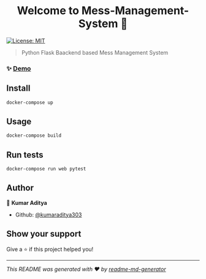 <h1 align="center">Welcome to Mess-Management-System 👋</h1>
<p>
  <a href="#" target="_blank">
    <img alt="License: MIT" src="https://img.shields.io/badge/License-MIT-yellow.svg" />
  </a>
</p>

> Python Flask Baackend based Mess Management System

### ✨ [Demo](https://messmanagementsystem.herokuapp.com)

## Install

```sh
docker-compose up 
```

## Usage

```sh
docker-compose build
```

## Run tests

```sh
docker-compose run web pytest 
```

## Author

👤 **Kumar Aditya**

* Github: [@kumaraditya303](https://github.com/kumaraditya303)

## Show your support

Give a ⭐️ if this project helped you!

***
_This README was generated with ❤️ by [readme-md-generator](https://github.com/kefranabg/readme-md-generator)_